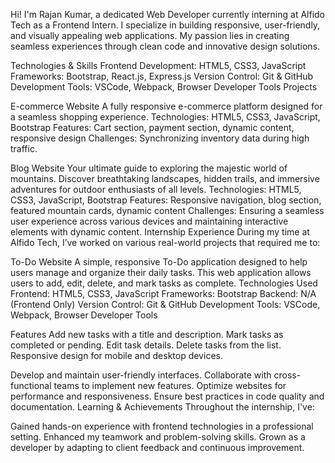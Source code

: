 Hi! I'm Rajan Kumar, a dedicated Web Developer currently interning at Alfido Tech as a Frontend Intern. I specialize in building responsive, user-friendly, and visually appealing web applications. My passion lies in creating seamless experiences through clean code and innovative design solutions.

Technologies & Skills
Frontend Development: HTML5, CSS3, JavaScript
Frameworks: Bootstrap, React.js, Express.js
Version Control: Git & GitHub
Development Tools: VSCode, Webpack, Browser Developer Tools
Projects

E-commerce Website
A fully responsive e-commerce platform designed for a seamless shopping experience.
Technologies: HTML5, CSS3, JavaScript, Bootstrap
Features: Cart section, payment section, dynamic content, responsive design
Challenges: Synchronizing inventory data during high traffic.

Blog Website
Your ultimate guide to exploring the majestic world of mountains. Discover breathtaking landscapes, hidden trails, and immersive adventures for outdoor enthusiasts of all levels.
Technologies: HTML5, CSS3, JavaScript, Bootstrap
Features: Responsive navigation, blog section, featured mountain cards, dynamic content
Challenges: Ensuring a seamless user experience across various devices and maintaining interactive elements with dynamic content.
Internship Experience
During my time at Alfido Tech, I’ve worked on various real-world projects that required me to:

To-Do Website
A simple, responsive To-Do application designed to help users manage and organize their daily tasks. This web application allows users to add, edit, delete, and mark tasks as complete.
Technologies Used
Frontend: HTML5, CSS3, JavaScript
Frameworks: Bootstrap
Backend: N/A (Frontend Only)
Version Control: Git & GitHub
Development Tools: VSCode, Webpack, Browser Developer Tools

Features
Add new tasks with a title and description.
Mark tasks as completed or pending.
Edit task details.
Delete tasks from the list.
Responsive design for mobile and desktop devices.

Develop and maintain user-friendly interfaces.
Collaborate with cross-functional teams to implement new features.
Optimize websites for performance and responsiveness.
Ensure best practices in code quality and documentation.
Learning & Achievements
Throughout the internship, I've:

Gained hands-on experience with frontend technologies in a professional setting.
Enhanced my teamwork and problem-solving skills.
Grown as a developer by adapting to client feedback and continuous improvement.

